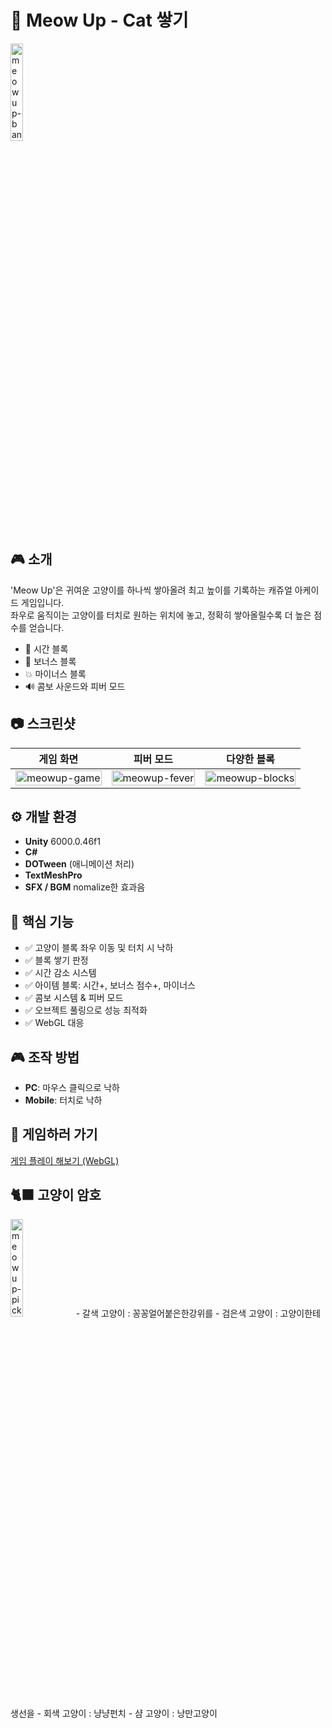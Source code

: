 # 🐾 Meow Up - Cat 쌓기

<img src="https://i.ibb.co/VpwbWYN9/meow-home.jpg" alt="meowup-banner" width="20%">

## 🎮 소개
'Meow Up'은 귀여운 고양이를 하나씩 쌓아올려 최고 높이를 기록하는 캐쥬얼 아케이드 게임입니다.  
좌우로 움직이는 고양이를 터치로 원하는 위치에 놓고, 정확히 쌓아올릴수록 더 높은 점수를 얻습니다.

- 🌟 시간 블록
- 💎 보너스 블록
- 💥 마이너스 블록
- 🔊 콤보 사운드와 피버 모드

## 📷 스크린샷
| <div align="center">게임 화면</div> | <div align="center">피버 모드</div> | <div align="center">다양한 블록</div> |
|:--:|:--:|:--:|
| <div align="center"><img src="https://i.ibb.co/5gspKyL8/meow-game.jpg" alt="meowup-game" width="100%"></div> | <div align="center"><img src="https://i.ibb.co/tydm4jr/meow-fever.jpg" alt="meowup-fever" width="100%"></div> | <div align="center"><img src="https://i.ibb.co/fdfwZmtk/meow-blocks.jpg" alt="meowup-blocks" width="100%"></div> |



## ⚙️ 개발 환경
- **Unity** 6000.0.46f1
- **C#**
- **DOTween** (애니메이션 처리)
- **TextMeshPro**
- **SFX / BGM** nomalize한 효과음

## 🧱 핵심 기능
- ✅ 고양이 블록 좌우 이동 및 터치 시 낙하
- ✅ 블록 쌓기 판정
- ✅ 시간 감소 시스템
- ✅ 아이템 블록: 시간+, 보너스 점수+, 마이너스
- ✅ 콤보 시스템 & 피버 모드
- ✅ 오브젝트 풀링으로 성능 최적화
- ✅ WebGL 대응

## 🎮 조작 방법
- **PC**: 마우스 클릭으로 낙하
- **Mobile**: 터치로 낙하

## 🚀 게임하러 가기
[게임 플레이 해보기 (WebGL)](https://your-webgl-build-link.com)

## 🐈‍⬛ 고양이 암호
<img src="https://i.ibb.co/gMn9cBWL/meow-pick.jpg" alt="meowup-pick" width="20%">
- 갈색 고양이 : 꽁꽁얼어붙은한강위를
- 검은색 고양이 : 고양이한테생선을
- 회색 고양이 : 냥냥펀치
- 샴 고양이 : 낭만고양이
